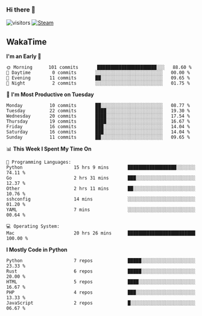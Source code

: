 ### Hi there 👋

![visitors](https://visitor-badge.glitch.me/badge?page_id=zhourunlai)
[![Steam](https://img.shields.io/badge/dynamic/json?url=https%3A%2F%2Fapi.swo.moe%2Fstats%2Fsteamgames%2F76561198285156854&query=count&color=0b1a37&label=Steam&labelColor=134375&logo=steam&suffix=+games&cacheSeconds=3600)](http://steamcommunity.com/profiles/76561198285156854)

## WakaTime
<!--START_SECTION:waka-->
**I'm an Early 🐤** 

```text
🌞 Morning      101 commits       ██████████████████████░░░   88.60 % 
🌆 Daytime        0 commits       ░░░░░░░░░░░░░░░░░░░░░░░░░   00.00 % 
🌃 Evening       11 commits       ██░░░░░░░░░░░░░░░░░░░░░░░   09.65 % 
🌙 Night          2 commits       ░░░░░░░░░░░░░░░░░░░░░░░░░   01.75 % 

```
📅 **I'm Most Productive on Tuesday** 

```text
Monday          10 commits       ██░░░░░░░░░░░░░░░░░░░░░░░   08.77 % 
Tuesday         22 commits       ████░░░░░░░░░░░░░░░░░░░░░   19.30 % 
Wednesday       20 commits       ████░░░░░░░░░░░░░░░░░░░░░   17.54 % 
Thursday        19 commits       ████░░░░░░░░░░░░░░░░░░░░░   16.67 % 
Friday          16 commits       ███░░░░░░░░░░░░░░░░░░░░░░   14.04 % 
Saturday        16 commits       ███░░░░░░░░░░░░░░░░░░░░░░   14.04 % 
Sunday          11 commits       ██░░░░░░░░░░░░░░░░░░░░░░░   09.65 % 

```


📊 **This Week I Spent My Time On** 

```text
💬 Programming Languages: 
Python                   15 hrs 9 mins       ██████████████████░░░░░░░   74.11 % 
Go                       2 hrs 31 mins       ███░░░░░░░░░░░░░░░░░░░░░░   12.37 % 
Other                    2 hrs 11 mins       ██░░░░░░░░░░░░░░░░░░░░░░░   10.76 % 
sshconfig                14 mins             ░░░░░░░░░░░░░░░░░░░░░░░░░   01.20 % 
YAML                     7 mins              ░░░░░░░░░░░░░░░░░░░░░░░░░   00.64 % 

💻 Operating System: 
Mac                      20 hrs 26 mins      █████████████████████████   100.00 % 

```

**I Mostly Code in Python** 

```text
Python                   7 repos             █████░░░░░░░░░░░░░░░░░░░░   23.33 % 
Rust                     6 repos             █████░░░░░░░░░░░░░░░░░░░░   20.00 % 
HTML                     5 repos             ████░░░░░░░░░░░░░░░░░░░░░   16.67 % 
PHP                      4 repos             ███░░░░░░░░░░░░░░░░░░░░░░   13.33 % 
JavaScript               2 repos             █░░░░░░░░░░░░░░░░░░░░░░░░   06.67 % 

```



<!--END_SECTION:waka-->
